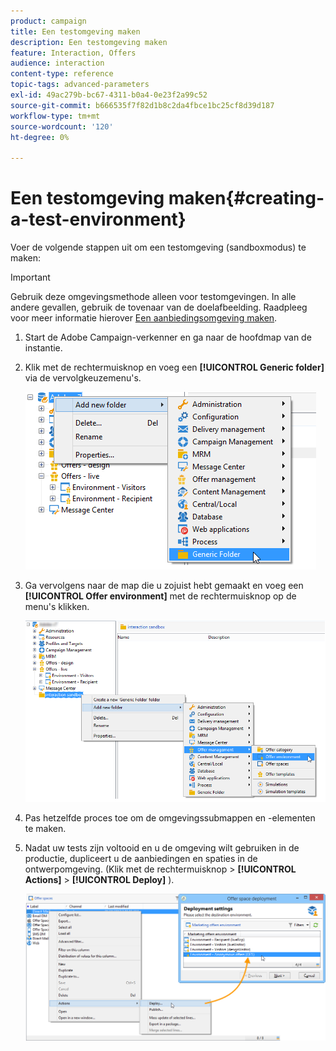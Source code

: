 ```yaml
---
product: campaign
title: Een testomgeving maken
description: Een testomgeving maken
feature: Interaction, Offers
audience: interaction
content-type: reference
topic-tags: advanced-parameters
exl-id: 49ac279b-bc67-4311-b0a4-0e23f2a99c52
source-git-commit: b666535f7f82d1b8c2da4fbce1bc25cf8d39d187
workflow-type: tm+mt
source-wordcount: '120'
ht-degree: 0%

---
```


# Een testomgeving maken{#creating-a-test-environment}



Voer de volgende stappen uit om een testomgeving (sandboxmodus) te maken:

>[!IMPORTANT]
>
>Gebruik deze omgevingsmethode alleen voor testomgevingen. In alle andere gevallen, gebruik de tovenaar van de doelafbeelding. Raadpleeg voor meer informatie hierover [Een aanbiedingsomgeving maken](../../interaction/using/live-design-environments.md#creating-an-offer-environment).

1. Start de Adobe Campaign-verkenner en ga naar de hoofdmap van de instantie.
1. Klik met de rechtermuisknop en voeg een **[!UICONTROL Generic folder]** via de vervolgkeuzemenu&#39;s.

   ![](assets/offer_env_creation_001.png)

1. Ga vervolgens naar de map die u zojuist hebt gemaakt en voeg een **[!UICONTROL Offer environment]** met de rechtermuisknop op de menu&#39;s klikken.

   ![](assets/offer_env_creation_001bis.png)

1. Pas hetzelfde proces toe om de omgevingssubmappen en -elementen te maken.
1. Nadat uw tests zijn voltooid en u de omgeving wilt gebruiken in de productie, dupliceert u de aanbiedingen en spaties in de ontwerpomgeving. (Klik met de rechtermuisknop > **[!UICONTROL Actions]** > **[!UICONTROL Deploy]** ).

   ![](assets/migration_interaction_5.png)
